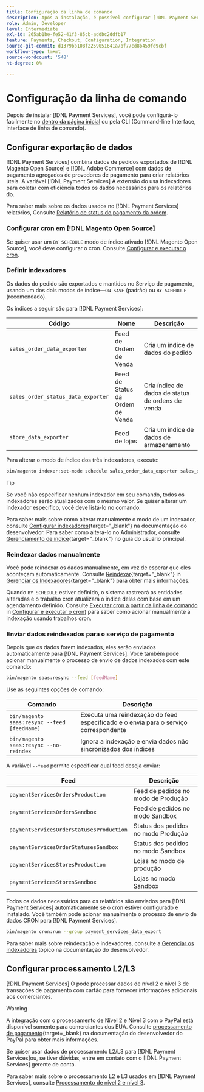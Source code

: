 ```yaml
---
title: Configuração da linha de comando
description: Após a instalação, é possível configurar [!DNL Payment Services] usando a Interface de linha de comando (CLI).
role: Admin, Developer
level: Intermediate
exl-id: 265ab1be-fe52-41f3-85cb-addbc2ddfb17
feature: Payments, Checkout, Configuration, Integration
source-git-commit: d1379bb108f2259051641a7bf77cd8b459fd9cbf
workflow-type: tm+mt
source-wordcount: '548'
ht-degree: 0%

---
```


# Configuração da linha de comando

Depois de instalar [!DNL Payment Services], você pode configurá-lo facilmente no [dentro da página inicial](payments-home.md) ou pela CLI (Command-line Interface, interface de linha de comando).

## Configurar exportação de dados

[!DNL Payment Services] combina dados de pedidos exportados de [!DNL Magento Open Source] e [!DNL Adobe Commerce] com dados de pagamento agregados de provedores de pagamento para criar relatórios úteis. A variável [!DNL Payment Services] A extensão do usa indexadores para coletar com eficiência todos os dados necessários para os relatórios do.

Para saber mais sobre os dados usados no [!DNL Payment Services] relatórios, Consulte [Relatório de status do pagamento da ordem](order-payment-status.md#data-used-in-the-report).

### Configurar cron em [!DNL Magento Open Source]

Se quiser usar um `BY SCHEDULE` modo de índice ativado [!DNL Magento Open Source], você deve configurar o cron. Consulte [Configurar e executar o cron](https://devdocs.magento.com/guides/v2.4/config-guide/cli/config-cli-subcommands-cron.html).

### Definir indexadores

Os dados do pedido são exportados e mantidos no Serviço de pagamento, usando um dos dois modos de índice—`ON SAVE` (padrão) ou `BY SCHEDULE` (recomendado).

Os índices a seguir são para [!DNL Payment Services]:

| Código | Nome | Descrição |
|    ---    |  ---  |  ---  |
| `sales_order_data_exporter` | Feed de Ordem de Venda | Cria um índice de dados do pedido |
| `sales_order_status_data_exporter` | Feed de Status da Ordem de Venda | Cria índice de dados de status de ordens de venda |
| `store_data_exporter` | Feed de lojas | Cria um índice de dados de armazenamento |

Para alterar o modo de índice dos três indexadores, execute:

```bash
bin/magento indexer:set-mode schedule sales_order_data_exporter sales_order_status_data_exporter store_data_exporter
```

>[!TIP]
>
>Se você não especificar nenhum indexador em seu comando, todos os indexadores serão atualizados com o mesmo valor. Se quiser alterar um indexador específico, você deve listá-lo no comando.

Para saber mais sobre como alterar manualmente o modo de um indexador, consulte [Configurar indexadores](https://devdocs.magento.com/guides/v2.4/config-guide/cli/config-cli-subcommands-index.html#configure-indexers){target="_blank"} na documentação do desenvolvedor. Para saber como alterá-lo no Administrador, consulte [Gerenciamento de índice](https://docs.magento.com/user-guide/system/index-management.html#change-the-index-mode){target="_blank"} no guia do usuário principal.

### Reindexar dados manualmente

Você pode reindexar os dados manualmente, em vez de esperar que eles aconteçam automaticamente. Consulte [Reindexar](https://devdocs.magento.com/guides/v2.4/config-guide/cli/config-cli-subcommands-index.html#reindex){target="_blank"} in [Gerenciar os Indexadores](https://devdocs.magento.com/guides/v2.4/config-guide/cli/config-cli-subcommands-index.html){target="_blank"} para obter mais informações.

Quando `BY SCHEDULE` estiver definido, o sistema rastreará as entidades alteradas e o trabalho cron atualizará o índice delas com base em um agendamento definido. Consulte [Executar cron a partir da linha de comando](https://devdocs.magento.com/guides/v2.4/config-guide/cli/config-cli-subcommands-cron.html#config-cli-cron-group-run) in [Configurar e executar o cron](https://devdocs.magento.com/guides/v2.4/config-guide/cli/config-cli-subcommands-cron.html)) para saber como acionar manualmente a indexação usando trabalhos cron.

### Enviar dados reindexados para o serviço de pagamento

Depois que os dados forem indexados, eles serão enviados automaticamente para [!DNL Payment Services]. Você também pode acionar manualmente o processo de envio de dados indexados com este comando:

```bash
bin/magento saas:resync --feed [feedName]
```

Use as seguintes opções de comando:

| Comando | Descrição |
|  ---  |  ---  |
| `bin/magento saas:resync --feed [feedName]` | Executa uma reindexação do feed especificado e o envia para o serviço correspondente |
| `bin/magento saas:resync --no-reindex` | Ignora a indexação e envia dados não sincronizados dos índices |

A variável `--feed` permite especificar qual feed deseja enviar:

| Feed | Descrição |
|  ---  |  ---  |
| `paymentServicesOrdersProduction` | Feed de pedidos no modo de Produção |
| `paymentServicesOrdersSandbox` | Feed de pedidos no modo Sandbox |
| `paymentServicesOrderStatusesProduction` | Status dos pedidos no modo Produção |
| `paymentServicesOrderStatusesSandbox` | Status dos pedidos no modo Sandbox |
| `paymentServicesStoresProduction` | Lojas no modo de produção |
| `paymentServicesStoresSandbox` | Lojas no modo Sandbox |

Todos os dados necessários para os relatórios são enviados para [!DNL Payment Services] automaticamente se o cron estiver configurado e instalado. Você também pode acionar manualmente o processo de envio de dados CRON para [!DNL Payment Services].

```bash
bin/magento cron:run --group payment_services_data_export
```

Para saber mais sobre reindexação e indexadores, consulte a [Gerenciar os indexadores](https://devdocs.magento.com/guides/v2.4/config-guide/cli/config-cli-subcommands-index.html) tópico na documentação do desenvolvedor.

## Configurar processamento L2/L3

[!DNL Payment Services] O pode processar dados de nível 2 e nível 3 de transações de pagamento com cartão para fornecer informações adicionais aos comerciantes.

>[!WARNING]
>
> A integração com o processamento de Nível 2 e Nível 3 com o PayPal está disponível somente para comerciantes dos EUA. Consulte [processamento de pagamento](https://developer.paypal.com/docs/checkout/advanced/processing/){target=_blank} na documentação do desenvolvedor do PayPal para obter mais informações.

Se quiser usar dados de processamento L2/L3 para [!DNL Payment Services]ou, se tiver dúvidas, entre em contato com o [!DNL Payment Services] gerente de conta.

Para saber mais sobre o processamento L2 e L3 usados em [!DNL Payment Services], consulte [Processamento de nível 2 e nível 3](levels-card-payment-transactions.md).
